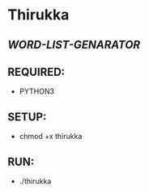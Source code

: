 # Thirukka

## *WORD-LIST-GENARATOR*

## REQUIRED:
* PYTHON3

## SETUP:
* chmod +x thirukka
## RUN:
* ./thirukka

